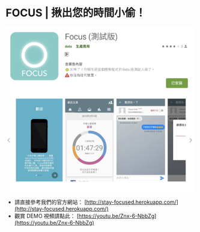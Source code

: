 # FOCUS | 揪出您的時間小偷！

![img](img.png)

* 請直接參考我們的官方網站：
[http://stay-focused.herokuapp.com/](http://stay-focused.herokuapp.com/)
* 觀賞 DEMO 視頻請點此：
[https://youtu.be/Znx-6-NbbZg](https://youtu.be/Znx-6-NbbZg)
